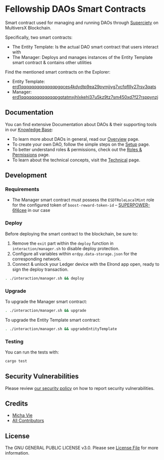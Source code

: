 # Fellowship DAOs Smart Contracts

Smart contract used for managing and running DAOs through [Superciety](https://superciety.com) on MultiversX Blockchain.

Specifically, two smart contracts:

- The Entity Template: Is the actual DAO smart contract that users interact with
- The Manager: Deploys and manages instances of the Entity Template smart contract & contains other utilities

Find the mentioned smart contracts on the Explorer:

- Entity Template: [erd1qqqqqqqqqqqqqpgqces4kdydtp9ea29pymjjyg7vcfqfllly27rsv3qats](https://explorer.elrond.com/accounts/erd1qqqqqqqqqqqqqpgqces4kdydtp9ea29pymjjyg7vcfqfllly27rsv3qats)
- Manager: [erd1qqqqqqqqqqqqqpgqtatmxjhlxkehl37u5kz9tz7sm450xd7f27rsppynzj](https://explorer.elrond.com/accounts/erd1qqqqqqqqqqqqqpgqtatmxjhlxkehl37u5kz9tz7sm450xd7f27rsppynzj)

## Documentation

You can find extensive Documentation about DAOs & their supporting tools in our [Knowledge Base](https://know.superciety.com):

- To learn more about DAOs in general, read our [Overview](https://know.superciety.com/daos/overview.html) page.
- To create your own DAO, follow the simple steps on the [Setup](https://know.superciety.com/daos/setup.html) page.
- To better understand roles & permissions, check out the [Roles & Permissions](https://know.superciety.com/daos/permissions.html) page.
- To learn about the technical concepts, visit the [Technical](https://know.superciety.com/daos/technical.html) page.

## Development

### Requirements

- The Manager smart contract must possess the `ESDTRoleLocalMint` role for the configured token of `boost-reward-token-id` – [SUPERPOWER-6f4cee](https://explorer.elrond.com/tokens/SUPERPOWER-6f4cee) in our case

### Deploy

Before deploying the smart contract to the blockchain, be sure to:

1. Remove the `exit` part within the `deploy` function in `interaction/manager.sh` to disable deploy protection.
2. Configure all variables within `erdpy.data-storage.json` for the corresponding network.
3. Connect & unlock your Ledger device with the Elrond app open, ready to sign the deploy transaction.

```bash
. ./interaction/manager.sh && deploy
```

### Upgrade

To upgrade the Manager smart contract:

```bash
. ./interaction/manager.sh && upgrade
```

To upgrade the Entity Template smart contract:

```bash
. ./interaction/manager.sh && upgradeEntityTemplate
```

### Testing

You can run the tests with:

```bash
cargo test
```

## Security Vulnerabilities

Please review [our security policy](../../security/policy) on how to report security vulnerabilities.

## Credits

- [Micha Vie](https://github.com/michavie)
- [All Contributors](../../contributors)

## License

The GNU GENERAL PUBLIC LICENSE v3.0. Please see [License File](LICENSE) for more information.

